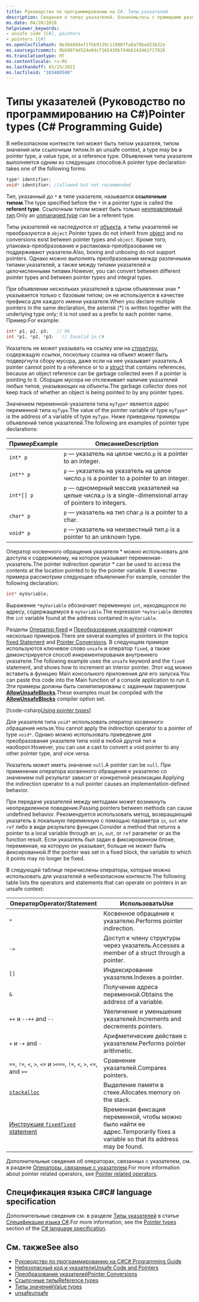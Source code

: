 ```yaml
---
title: Руководство по программированию на C#. Типы указателей
description: Сведения о типах указателей. Ознакомьтесь с примерами различных указателей, примерами кода и дополнительными ресурсами.
ms.date: 04/20/2018
helpviewer_keywords:
- unsafe code [C#], pointers
- pointers [C#]
ms.openlocfilehash: 0e384084ef1fbb9139c11880ffa8a79bad23b32e
ms.sourcegitcommit: 0bb8074d524e0dcf165430b744bb143461f17026
ms.translationtype: HT
ms.contentlocale: ru-RU
ms.lasthandoff: 03/15/2021
ms.locfileid: "103480580"
---
```

# <a name="pointer-types-c-programming-guide"></a><span data-ttu-id="18585-104">Типы указателей (Руководство по программированию на C#)</span><span class="sxs-lookup"><span data-stu-id="18585-104">Pointer types (C# Programming Guide)</span></span>

<span data-ttu-id="18585-105">В небезопасном контексте тип может быть типом указателя, типом значения или ссылочным типом.</span><span class="sxs-lookup"><span data-stu-id="18585-105">In an unsafe context, a type may be a pointer type, a value type, or a reference type.</span></span> <span data-ttu-id="18585-106">Объявления типа указателя выполняется одним из следующих способов:</span><span class="sxs-lookup"><span data-stu-id="18585-106">A pointer type declaration takes one of the following forms:</span></span>

``` csharp
type* identifier;
void* identifier; //allowed but not recommended
```

<span data-ttu-id="18585-107">Тип, указанный до `*` в типе указателя, называется **ссылочным типом**.</span><span class="sxs-lookup"><span data-stu-id="18585-107">The type specified before the `*` in a pointer type is called the **referent type**.</span></span> <span data-ttu-id="18585-108">Ссылочным типом может быть только [неуправляемый тип](../../language-reference/builtin-types/unmanaged-types.md).</span><span class="sxs-lookup"><span data-stu-id="18585-108">Only an [unmanaged type](../../language-reference/builtin-types/unmanaged-types.md) can be a referent type.</span></span>

<span data-ttu-id="18585-109">Типы указателей не наследуются от [объекта](../../language-reference/builtin-types/reference-types.md), а типы указателей не преобразуются в `object`.</span><span class="sxs-lookup"><span data-stu-id="18585-109">Pointer types do not inherit from [object](../../language-reference/builtin-types/reference-types.md) and no conversions exist between pointer types and `object`.</span></span> <span data-ttu-id="18585-110">Кроме того, упаковка-преобразование и распаковка-преобразование не поддерживают указатели.</span><span class="sxs-lookup"><span data-stu-id="18585-110">Also, boxing and unboxing do not support pointers.</span></span> <span data-ttu-id="18585-111">Однако можно выполнять преобразования между различными типами указателей, а также между типами указателей и целочисленными типами.</span><span class="sxs-lookup"><span data-stu-id="18585-111">However, you can convert between different pointer types and between pointer types and integral types.</span></span>

<span data-ttu-id="18585-112">При объявлении нескольких указателей в одном объявлении знак \* указывается только с базовым типом; он не используется в качестве префикса для каждого имени указателя.</span><span class="sxs-lookup"><span data-stu-id="18585-112">When you declare multiple pointers in the same declaration, the asterisk (\*) is written together with the underlying type only; it is not used as a prefix to each pointer name.</span></span> <span data-ttu-id="18585-113">Пример:</span><span class="sxs-lookup"><span data-stu-id="18585-113">For example:</span></span>

```csharp
int* p1, p2, p3;   // Ok
int *p1, *p2, *p3;   // Invalid in C#
```

<span data-ttu-id="18585-114">Указатель не может указывать на ссылку или на [структуру](../../language-reference/builtin-types/struct.md), содержащую ссылки, поскольку ссылка на объект может быть подвергнута сбору мусора, даже если на нее указывает указатель.</span><span class="sxs-lookup"><span data-stu-id="18585-114">A pointer cannot point to a reference or to a [struct](../../language-reference/builtin-types/struct.md) that contains references, because an object reference can be garbage collected even if a pointer is pointing to it.</span></span> <span data-ttu-id="18585-115">Сборщик мусора не отслеживает наличие указателей любых типов, указывающих на объекты.</span><span class="sxs-lookup"><span data-stu-id="18585-115">The garbage collector does not keep track of whether an object is being pointed to by any pointer types.</span></span>

<span data-ttu-id="18585-116">Значением переменной-указателя типа `myType*` является адрес переменной типа `myType`.</span><span class="sxs-lookup"><span data-stu-id="18585-116">The value of the pointer variable of type `myType*` is the address of a variable of type `myType`.</span></span> <span data-ttu-id="18585-117">Ниже приведены примеры объявлений типов указателей.</span><span class="sxs-lookup"><span data-stu-id="18585-117">The following are examples of pointer type declarations:</span></span>

|<span data-ttu-id="18585-118">Пример</span><span class="sxs-lookup"><span data-stu-id="18585-118">Example</span></span>|<span data-ttu-id="18585-119">Описание</span><span class="sxs-lookup"><span data-stu-id="18585-119">Description</span></span>|
|-------------|-----------------|
|`int* p`|<span data-ttu-id="18585-120">`p` — указатель на целое число.</span><span class="sxs-lookup"><span data-stu-id="18585-120">`p` is a pointer to an integer.</span></span>|
|`int** p`|<span data-ttu-id="18585-121">`p` — указатель на указатель на целое число.</span><span class="sxs-lookup"><span data-stu-id="18585-121">`p` is a pointer to a pointer to an integer.</span></span>|
|`int*[] p`|<span data-ttu-id="18585-122">`p` — одномерный массив указателей на целые числа.</span><span class="sxs-lookup"><span data-stu-id="18585-122">`p` is a single-dimensional array of pointers to integers.</span></span>|
|`char* p`|<span data-ttu-id="18585-123">`p` — указатель на тип char.</span><span class="sxs-lookup"><span data-stu-id="18585-123">`p` is a pointer to a char.</span></span>|
|`void* p`|<span data-ttu-id="18585-124">`p` — указатель на неизвестный тип.</span><span class="sxs-lookup"><span data-stu-id="18585-124">`p` is a pointer to an unknown type.</span></span>|

<span data-ttu-id="18585-125">Оператор косвенного обращения указателя \* можно использовать для доступа к содержимому, на которое указывает переменная-указатель.</span><span class="sxs-lookup"><span data-stu-id="18585-125">The pointer indirection operator \* can be used to access the contents at the location pointed to by the pointer variable.</span></span> <span data-ttu-id="18585-126">В качестве примера рассмотрим следующее объявление:</span><span class="sxs-lookup"><span data-stu-id="18585-126">For example, consider the following declaration:</span></span>

```csharp
int* myVariable;
```

<span data-ttu-id="18585-127">Выражение `*myVariable` обозначает переменную `int`, находящуюся по адресу, содержащемуся в `myVariable`.</span><span class="sxs-lookup"><span data-stu-id="18585-127">The expression `*myVariable` denotes the `int` variable found at the address contained in `myVariable`.</span></span>

<span data-ttu-id="18585-128">Разделы [Оператор fixed](../../language-reference/keywords/fixed-statement.md) и [Преобразования указателей](./pointer-conversions.md) содержат несколько примеров.</span><span class="sxs-lookup"><span data-stu-id="18585-128">There are several examples of pointers in the topics [fixed Statement](../../language-reference/keywords/fixed-statement.md) and [Pointer Conversions](./pointer-conversions.md).</span></span> <span data-ttu-id="18585-129">В следующем примере используются ключевое слово `unsafe` и оператор `fixed`, а также демонстрируется способ инкрементирования внутреннего указателя.</span><span class="sxs-lookup"><span data-stu-id="18585-129">The following example uses the `unsafe` keyword and the `fixed` statement, and shows how to increment an interior pointer.</span></span>  <span data-ttu-id="18585-130">Этот код можно вставить в функцию Main консольного приложения для его запуска.</span><span class="sxs-lookup"><span data-stu-id="18585-130">You can paste this code into the Main function of a console application to run it.</span></span> <span data-ttu-id="18585-131">Эти примеры должны быть скомпилированы с заданным параметром [**AllowUnsafeBlocks**](../../language-reference/compiler-options/language.md#allowunsafeblocks).</span><span class="sxs-lookup"><span data-stu-id="18585-131">These examples must be compiled with the [**AllowUnsafeBlocks**](../../language-reference/compiler-options/language.md#allowunsafeblocks) compiler option set.</span></span>

[!code-csharp[Using pointer types](snippets/FixedKeywordExamples.cs#5)]

<span data-ttu-id="18585-132">Для указателя типа `void*` использовать оператор косвенного обращения нельзя.</span><span class="sxs-lookup"><span data-stu-id="18585-132">You cannot apply the indirection operator to a pointer of type `void*`.</span></span> <span data-ttu-id="18585-133">Однако можно использовать приведение для преобразования указателя типа void в любой другой тип и наоборот.</span><span class="sxs-lookup"><span data-stu-id="18585-133">However, you can use a cast to convert a void pointer to any other pointer type, and vice versa.</span></span>

<span data-ttu-id="18585-134">Указатель может иметь значение `null`.</span><span class="sxs-lookup"><span data-stu-id="18585-134">A pointer can be `null`.</span></span> <span data-ttu-id="18585-135">При применении оператора косвенного обращения к указателю со значением null результат зависит от конкретной реализации.</span><span class="sxs-lookup"><span data-stu-id="18585-135">Applying the indirection operator to a null pointer causes an implementation-defined behavior.</span></span>

<span data-ttu-id="18585-136">При передаче указателей между методами может возникнуть неопределенное поведение.</span><span class="sxs-lookup"><span data-stu-id="18585-136">Passing pointers between methods can cause undefined behavior.</span></span> <span data-ttu-id="18585-137">Рекомендуется использовать метод, возвращающий указатель в локальную переменную с помощью параметра `in`, `out` или `ref` либо в виде результата функции.</span><span class="sxs-lookup"><span data-stu-id="18585-137">Consider a method that returns a pointer to a local variable through an `in`, `out`, or `ref` parameter or as the function result.</span></span> <span data-ttu-id="18585-138">Если указатель был задан в фиксированном блоке, переменная, на которую он указывает, больше не может быть фиксированной.</span><span class="sxs-lookup"><span data-stu-id="18585-138">If the pointer was set in a fixed block, the variable to which it points may no longer be fixed.</span></span>

<span data-ttu-id="18585-139">В следующей таблице перечислены операторы, которые можно использовать для указателей в небезопасном контексте.</span><span class="sxs-lookup"><span data-stu-id="18585-139">The following table lists the operators and statements that can operate on pointers in an unsafe context:</span></span>

|<span data-ttu-id="18585-140">Оператор</span><span class="sxs-lookup"><span data-stu-id="18585-140">Operator/Statement</span></span>|<span data-ttu-id="18585-141">Использовать</span><span class="sxs-lookup"><span data-stu-id="18585-141">Use</span></span>|
|-------------------------|---------|
|`*`|<span data-ttu-id="18585-142">Косвенное обращение к указателю.</span><span class="sxs-lookup"><span data-stu-id="18585-142">Performs pointer indirection.</span></span>|
|`->`|<span data-ttu-id="18585-143">Доступ к члену структуры через указатель.</span><span class="sxs-lookup"><span data-stu-id="18585-143">Accesses a member of a struct through a pointer.</span></span>|
|`[]`|<span data-ttu-id="18585-144">Индексирование указателя.</span><span class="sxs-lookup"><span data-stu-id="18585-144">Indexes a pointer.</span></span>|
|`&`|<span data-ttu-id="18585-145">Получение адреса переменной.</span><span class="sxs-lookup"><span data-stu-id="18585-145">Obtains the address of a variable.</span></span>|
|<span data-ttu-id="18585-146">`++` и `--`</span><span class="sxs-lookup"><span data-stu-id="18585-146">`++` and `--`</span></span>|<span data-ttu-id="18585-147">Увеличение и уменьшение указателей.</span><span class="sxs-lookup"><span data-stu-id="18585-147">Increments and decrements pointers.</span></span>|
|<span data-ttu-id="18585-148">`+` и `-`</span><span class="sxs-lookup"><span data-stu-id="18585-148">`+` and `-`</span></span>|<span data-ttu-id="18585-149">Арифметические действия с указателем.</span><span class="sxs-lookup"><span data-stu-id="18585-149">Performs pointer arithmetic.</span></span>|
|<span data-ttu-id="18585-150">`==`, `!=`, `<`, `>`, `<=` и `>=`</span><span class="sxs-lookup"><span data-stu-id="18585-150">`==`, `!=`, `<`, `>`, `<=`, and `>=`</span></span>|<span data-ttu-id="18585-151">Сравнение указателей.</span><span class="sxs-lookup"><span data-stu-id="18585-151">Compares pointers.</span></span>|
|[`stackalloc`](../../language-reference/operators/stackalloc.md)|<span data-ttu-id="18585-152">Выделение памяти в стеке.</span><span class="sxs-lookup"><span data-stu-id="18585-152">Allocates memory on the stack.</span></span>|
|[<span data-ttu-id="18585-153">Инструкция `fixed`</span><span class="sxs-lookup"><span data-stu-id="18585-153">`fixed` statement</span></span>](../../language-reference/keywords/fixed-statement.md)|<span data-ttu-id="18585-154">Временная фиксация переменной, чтобы можно было найти ее адрес.</span><span class="sxs-lookup"><span data-stu-id="18585-154">Temporarily fixes a variable so that its address may be found.</span></span>|

<span data-ttu-id="18585-155">Дополнительные сведения об операторах, связанных с указателем, см. в разделе [Операторы, связанные с указателем](../../language-reference/operators/pointer-related-operators.md).</span><span class="sxs-lookup"><span data-stu-id="18585-155">For more information about pointer related operators, see [Pointer related operators](../../language-reference/operators/pointer-related-operators.md).</span></span>

## <a name="c-language-specification"></a><span data-ttu-id="18585-156">Спецификация языка C#</span><span class="sxs-lookup"><span data-stu-id="18585-156">C# language specification</span></span>

<span data-ttu-id="18585-157">Дополнительные сведения см. в разделе [Типы указателей](~/_csharplang/spec/unsafe-code.md#pointer-types) в статье [Спецификации языка C#](~/_csharplang/spec/introduction.md).</span><span class="sxs-lookup"><span data-stu-id="18585-157">For more information, see the [Pointer types](~/_csharplang/spec/unsafe-code.md#pointer-types) section of the [C# language specification](~/_csharplang/spec/introduction.md).</span></span>

## <a name="see-also"></a><span data-ttu-id="18585-158">См. также</span><span class="sxs-lookup"><span data-stu-id="18585-158">See also</span></span>

- [<span data-ttu-id="18585-159">Руководство по программированию на C#</span><span class="sxs-lookup"><span data-stu-id="18585-159">C# Programming Guide</span></span>](../index.md)
- [<span data-ttu-id="18585-160">Небезопасный код и указатели</span><span class="sxs-lookup"><span data-stu-id="18585-160">Unsafe Code and Pointers</span></span>](index.md)
- [<span data-ttu-id="18585-161">Преобразования указателей</span><span class="sxs-lookup"><span data-stu-id="18585-161">Pointer Conversions</span></span>](pointer-conversions.md)
- [<span data-ttu-id="18585-162">Ссылочные типы</span><span class="sxs-lookup"><span data-stu-id="18585-162">Reference types</span></span>](../../language-reference/keywords/reference-types.md)
- [<span data-ttu-id="18585-163">Типы значений</span><span class="sxs-lookup"><span data-stu-id="18585-163">Value types</span></span>](../../language-reference/builtin-types/value-types.md)
- [<span data-ttu-id="18585-164">unsafe</span><span class="sxs-lookup"><span data-stu-id="18585-164">unsafe</span></span>](../../language-reference/keywords/unsafe.md)
